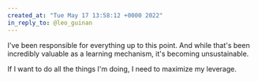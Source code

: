 ```yaml
---
created_at: "Tue May 17 13:58:12 +0000 2022"
in_reply_to: @leo_guinan
---
```


I've been responsible for everything up to this point. And while that's been incredibly valuable as a learning mechanism, it's becoming unsustainable. 

If I want to do all the things I'm doing, I need to maximize my leverage.
